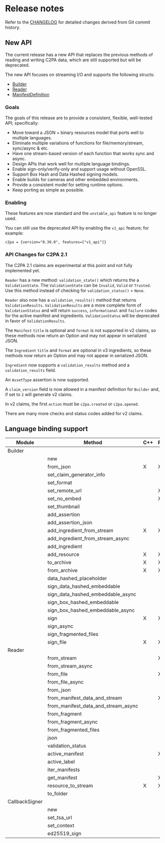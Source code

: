 # Release notes

Refer to the [CHANGELOG](https://github.com/contentauth/c2pa-rs/blob/main/CHANGELOG.md) for detailed changes derived from Git commit history.

## New API 

The current release has a new API that replaces the previous methods of reading and writing C2PA data, which are still supported but will be deprecated.  

The new API focuses on streaming I/O and supports the following structs:
- [Builder](https://docs.rs/c2pa/latest/c2pa/struct.Builder.html)
- [Reader](https://docs.rs/c2pa/latest/c2pa/struct.Reader.html)
- [ManifestDefinition](https://docs.rs/c2pa/latest/c2pa/struct.ManifestDefinition.html)

### Goals

The goals of this release are to provide a consistent, flexible, well-tested API; specifically:

- Move toward a JSON + binary resources model that ports well to multiple languages.
- Eliminate multiple variations of functions for file/memory/stream, sync/async & etc.
- Have one stream-based version of each function that works sync and async.
- Design APIs that work well for multiple language bindings.
- Enable sign-only/verify-only and support usage without OpenSSL.
- Support Box Hash and Data Hashed signing models.
- Enable builds for cameras and other embedded environments.
- Provide a consistent model for setting runtime options.
- Keep porting as simple as possible.

### Enabling 

These features are now standard and the `unstable_api` feature is no longer used.

You can still use the deprecated API by enabling the `v1_api` feature; for example:

```
c2pa = {version="0.39.0", features=["v1_api"]}
```

### API Changes for C2PA 2.1

The C2PA 2.1 claims are experimental at this point and not fully implemented yet. 

`Reader` has a new method: `validation_state()` which returns the a `ValidationState`.
The `ValidationState` can be `Invalid`, `Valid` or `Trusted`.
Use this method instead of checking for `validation_status()` = `None`.

`Reader` also now has a `validation_results()` method that returns `ValidationResults`.
`ValidationResults` are a more complete form of `ValidationStatus` and will return `success`, `informational` and `failure` codes for the active manifest and ingredients. `ValidationStatus` will be deprecated in favor of `ValidationResults`.

The `Manifest` `title` is optional and `format` is not supported in v2 claims, so these methods now return an Option<String> and may not appear in serialized JSON.

The `Ingredient` `title` and `format` are optional in v3 ingredients, so these methods now return an Option<String> and may not appear in serialized JSON.

`Ingredient` now supports a `validation_results` method and a `validation_results` field.

An `AssetType` assertion is now supported.

A `claim_version` field is now allowed in a manifest definition for `Builder` and, if set to `2` will generate v2 claims.

In v2 claims, the first `action` must be `c2pa.created` or `c2pa.opened`. 

There are many more checks and status codes added for v2 claims.



## Language binding support

<!-- Not sure where this really belongs... -->

 | Module         | Method                             |  C++ | Python | WASM | Node  |
 | --------       | ---------------------------------- |----- | ------ | ---- | ----- |
 | Builder        |                                    |      |        |      |       |
 |                | new                                |      |        |      |       |          
 |                | from_json                          |   X  |   X    |   X  |       |
 |                | set_claim_generator_info           |      |        |      |       |  
 |                | set_format                         |      |        |      |       | 
 |                | set_remote_url                     |      |   X    |      |       | 
 |                | set_no_embed                       |      |   X    |      |       | 
 |                | set_thumbnail                      |      |        |      |       | 
 |                | add_assertion                      |      |        |      |       | 
 |                | add_assertion_json                 |      |        |      |       | 
 |                | add_ingredient_from_stream         |   X  |    X   |      |       | 
 |                | add_ingredient_from_stream_async   |      |        |      |       | 
 |                | add_ingredient                     |      |        |      |       | 
 |                | add_resource                       |   X  |    X   |      |       | 
 |                | to_archive                         |   X  |    X   |      |       | 
 |                | from_archive                       |   X  |    X   |      |       | 
 |                | data_hashed_placeholder            |      |        |      |       | 
 |                | sign_data_hashed_embeddable        |      |        |      |       | 
 |                | sign_data_hashed_embeddable_async  |      |        |      |       | 
 |                | sign_box_hashed_embeddable         |      |        |      |       | 
 |                | sign_box_hashed_embeddable_async   |      |        |      |       | 
 |                | sign                               |   X  |    X   |      |       | 
 |                | sign_async                         |      |        |      |       | 
 |                | sign_fragmented_files              |      |        |      |       | 
 |                | sign_file                          |   X  |    X   |      |       | 
 | Reader         |                                    |      |        |      |       | 
 |                | from_stream                        |      |    X   |      |       | 
 |                | from_stream_async                  |      |        |      |       | 
 |                | from_file                          |      |    X   |      |       | 
 |                | from_file_async                    |      |        |      |       | 
 |                | from_json                          |      |        |      |       | 
 |                | from_manifest_data_and_stream      |      |    X   |      |       | 
 |                | from_manifest_data_and_stream_async|      |        |      |       | 
 |                | from_fragment                      |      |        |      |       | 
 |                | from_fragment_async                |      |        |      |       | 
 |                | from_fragmented_files              |      |        |      |       | 
 |                | json                               |      |        |      |       | 
 |                | validation_status                  |      |        |      |       | 
 |                | active_manifest                    |      |    X   |      |       | 
 |                | active_label                       |      |        |      |       | 
 |                | iter_manifests                     |      |        |      |       | 
 |                | get_manifest                       |      |    X   |      |       | 
 |                | resource_to_stream                 |  X   |    X   |      |       | 
 |                | to_folder                          |      |        |      |       | 
 | CallbackSigner |                                    |      |        |      |       | 
 |                | new                                |      |        |      |       | 
 |                | set_tsa_url                        |      |        |      |       | 
 |                | set_context                        |      |        |      |       | 
 |                | ed25519_sign                       |      |        |      |       | 
